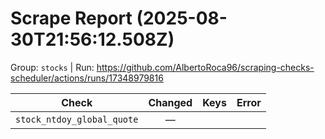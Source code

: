 # Scrape Report (2025-08-30T21:56:12.508Z)

Group: `stocks`  |  Run: https://github.com/AlbertoRoca96/scraping-checks-scheduler/actions/runs/17348979816

| Check | Changed | Keys | Error |
|---|:---:|:--|:--|
| `stock_ntdoy_global_quote` | — |  |  |
